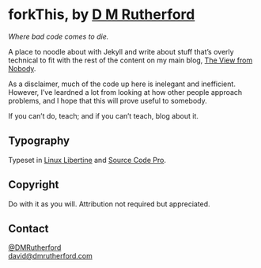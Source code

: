 forkThis, by [D M Rutherford](http://www.dmrutherford.com/)
===========================================================


*Where bad code comes to die.*


A place to noodle about with Jekyll and write about stuff that&rsquo;s overly
technical to fit with the rest of the content on my main blog, [The View from
Nobody](http://www.dmrutherford.com/).

As a disclaimer, much of the code up here is inelegant and inefficient. However,
I&rsquo;ve leardned a lot from looking at how other people approach problems,
and I hope that this will prove useful to somebody.

If you can&rsquo;t do, teach; and if you can&rsquo;t teach, blog about it.


Typography
----------

Typeset in [Linux Libertine](http://www.linuxlibertine.org/) and [Source Code
Pro](https://github.com/adobe/Source-Code-Pro).


Copyright
---------

Do with it as you will. Attribution not required but appreciated.


Contact
-------

[@DMRutherford](https://twitter.com/DMRutherford)  
[david@dmrutherford.com](mailto:david@dmrutherford.com)
